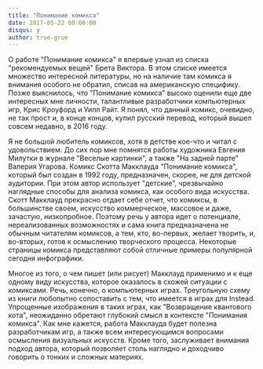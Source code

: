 ```yaml
---
title: "Понимание комикса"
date: 2017-05-22 00:00:00
disqus: y
author: true-grue
---
```


О работе "Понимание комикса" я впервые узнал из списка "рекомендуемых вещей" Брета Виктора. В этом списке имеется множество интересной литературы, но на наличие там комикса я внимания особого не обратил, списав на американскую специфику. Позже выяснилось, что "Понимание комикса" высоко оценили еще две интересных мне личности, талантливые разработчики компьютерных игр, Крис Кроуфорд и Уилл Райт. Я понял, что данный комикс, очевидно, не так прост и, в конце концов, купил русский перевод, который вышел совсем недавно, в 2016 году.

Я не большой любитель комиксов, хотя в детстве кое-что и читал с удовольствием. До сих пор мне помнятся работы художника Евгения Милутки в журнале "Веселые картинки", а также "На задней парте" Валерия Угарова. Комикс Скотта Макклауда "Понимание комикса", который был создан в 1992 году, предназначен, скорее, не для детской аудитории. При этом автор использует "детские", чрезвычайно наглядные способы для анализа комикса, как особого вида искусства. Скотт Макклауд прекрасно отдает себе отчет, что комиксы, в большинстве своем, искусство коммерческое, массовое и даже, зачастую, низкопробное. Поэтому речь у автора идет о потенциале, нереализованных возможностях и сама книга предназначена не обычным читателям комиксов, а тем, кто, во-первых, желает творить, и, во-вторых, готов к осмыслению творческого процесса. Некоторые страницы комикса представляют собой отличные примеры популярной сегодня инфографики.

Многое из того, о чем пишет (или рисует) Макклауд применимо и к еще одному виду искусства, которое оказалось в схожей ситуации с комиксами. Речь, конечно, о компьютерных играх. Треугольную схему из книги любопытно сопоставить с тем, что имеется в играх для Instead. Упрощенные изображения в таких играх, как "Возвращение квантового кота", неожиданно обретают глубокий смысл в контексте "Понимания комикса". Как мне кажется, работа Макклауда будет полезна разработчикам игр, а также всем интересующимся вопросами осмысления визуальных искусств. Кроме того, заслуживает внимания подход автора, который позволяет столь наглядно и доходчиво говорить о тонких и сложных материях.
